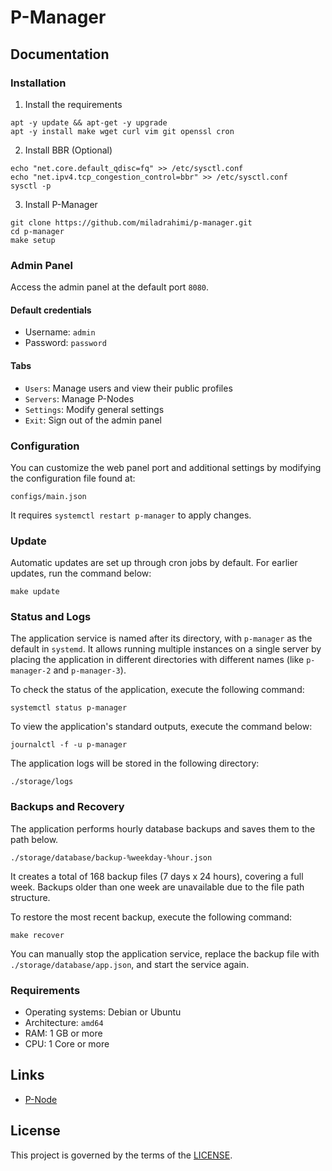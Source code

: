 # P-Manager

## Documentation

### Installation

1. Install the requirements

```shell
apt -y update && apt-get -y upgrade
apt -y install make wget curl vim git openssl cron
```

2. Install BBR (Optional)

```shell
echo "net.core.default_qdisc=fq" >> /etc/sysctl.conf
echo "net.ipv4.tcp_congestion_control=bbr" >> /etc/sysctl.conf
sysctl -p
```

3. Install P-Manager

```shell
git clone https://github.com/miladrahimi/p-manager.git
cd p-manager
make setup
```

### Admin Panel

Access the admin panel at the default port `8080`.

#### Default credentials

* Username: `admin`
* Password: `password`

#### Tabs

* `Users`: Manage users and view their public profiles
* `Servers`: Manage P-Nodes
* `Settings`: Modify general settings
* `Exit`: Sign out of the admin panel

### Configuration

You can customize the web panel port and additional settings by modifying the configuration file found at:

```shell
configs/main.json
```

It requires `systemctl restart p-manager` to apply changes.

### Update

Automatic updates are set up through cron jobs by default.
For earlier updates, run the command below:

``` shell
make update
```

### Status and Logs

The application service is named after its directory, with `p-manager` as the default in `systemd`.
It allows running multiple instances on a single server by placing the application in different directories with different names (like `p-manager-2` and `p-manager-3`).

To check the status of the application, execute the following command:

```shell
systemctl status p-manager
```

To view the application's standard outputs, execute the command below:

```shell
journalctl -f -u p-manager
```

The application logs will be stored in the following directory:

```shell
./storage/logs
```

### Backups and Recovery

The application performs hourly database backups and saves them to the path below.

```
./storage/database/backup-%weekday-%hour.json
```

It creates a total of 168 backup files (7 days x 24 hours), covering a full week.
Backups older than one week are unavailable due to the file path structure.

To restore the most recent backup, execute the following command:

```
make recover
```

You can manually stop the application service, replace the backup file with `./storage/database/app.json`, and start the service again.

### Requirements

 * Operating systems: Debian or Ubuntu
 * Architecture: `amd64`
 * RAM: 1 GB or more
 * CPU: 1 Core or more

## Links

* [P-Node](https://github.com/miladrahimi/p-node)

## License

This project is governed by the terms of the [LICENSE](LICENSE.md).
